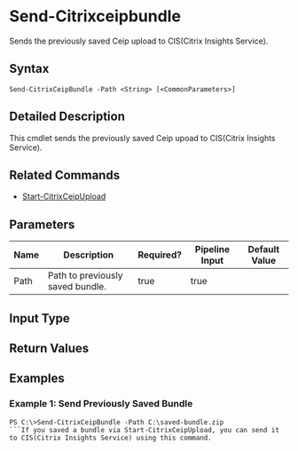 ﻿
# Send-Citrixceipbundle
Sends the previously saved Ceip upload to CIS(Citrix Insights Service).
## Syntax
```
Send-CitrixCeipBundle -Path <String> [<CommonParameters>]
```
## Detailed Description
This cmdlet sends the previously saved Ceip upoad to CIS(Citrix Insights Service).


## Related Commands

* [Start-CitrixCeipUpload](../Start-CitrixCeipUpload/)
## Parameters
| Name   | Description | Required? | Pipeline Input | Default Value |
| --- | --- | --- | --- | --- |
| Path | Path to previously saved bundle. | true | true |  |

## Input Type

### 

## Return Values

### 

## Examples

### Example 1: Send Previously Saved Bundle
```
PS C:\>Send-CitrixCeipBundle -Path C:\saved-bundle.zip
```If you saved a bundle via Start-CitrixCeipUpload, you can send it to CIS(Citrix Insights Service) using this command.

